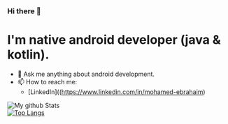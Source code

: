 ### Hi there 👋

# I'm native android developer (java & kotlin).

- 💬 Ask me anything about android development.
- 📫 How to reach me:   
  - [LinkedIn]((https://www.linkedin.com/in/mohamed-ebrahaim)  

![My github Stats](https://github-readme-stats.vercel.app/api?username=mohamedebrahem13&count_private=true&show_icons=true&theme=onedark)   
[![Top Langs](https://github-readme-stats.vercel.app/api/top-langs/?username=mohamedebrahem13&count_private=true&layout=compact&theme=onedark)](https://github.com/anuraghazra/github-readme-stats)

